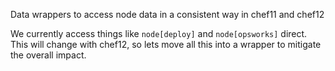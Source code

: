 Data wrappers to access node data in a consistent way in chef11 and chef12

We currently access things like `node[deploy]` and `node[opsworks]` direct. This will change with chef12, so lets move all this into a wrapper to mitigate the overall impact.
